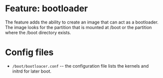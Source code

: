# Feature: bootloader

The feature adds the ability to create an image that can act as a bootloader.
The image looks for the partition that is mounted at /boot or the partition
where the /boot directory exists.

# Config files

* `/boot/bootloacer.conf` -- the configuration file lists the kernels and initrd
   for later boot.

